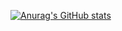 [![Anurag's GitHub stats](https://github-readme-stats.vercel.app/api?username=macapac&show_icons=true&theme=radical)](https://github.com/macapac/github-readme-stats)
